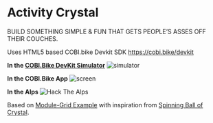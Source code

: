 #  Activity Crystal

BUILD SOMETHING
SIMPLE & FUN THAT
GETS PEOPLE’S ASSES
OFF THEIR COUCHES.

Uses HTML5 based COBI.bike Devkit SDK https://cobi.bike/devkit

**In the [COBI.Bike DevKit Simulator](https://chrome.google.com/webstore/detail/cobibike-devkit-simulator/hpdhkapigojggienmiejhblkhenjdbno)**
![simulator](https://raw.githubusercontent.com/twam/hackthealps2018/master/simulator.gif)

**In the COBI.Bike App**
![screen](https://raw.githubusercontent.com/twam/hackthealps2018/master/screen.gif)

**In the Alps**
![Hack The Alps](https://raw.githubusercontent.com/twam/hackthealps2018/master/IMG_4860.JPG)

Based on [Module-Grid Example](https://github.com/cobi-bike/Module-Grid) with inspiration from [Spinning Ball of Crystal](https://codepen.io/aglosson/pen/rVyRGm).
